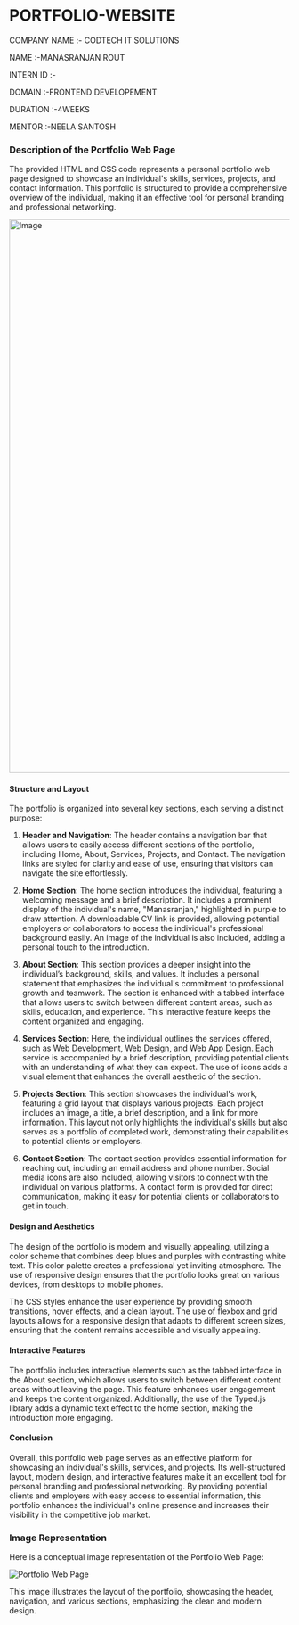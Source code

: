 # PORTFOLIO-WEBSITE

COMPANY NAME :- CODTECH IT SOLUTIONS

NAME :-MANASRANJAN ROUT

INTERN ID :-

DOMAIN :-FRONTEND DEVELOPEMENT

DURATION :-4WEEKS

MENTOR :-NEELA SANTOSH

### Description of the Portfolio Web Page

The provided HTML and CSS code represents a personal portfolio web page designed to showcase an individual's skills, services, projects, and contact information. This portfolio is structured to provide a comprehensive overview of the individual, making it an effective tool for personal branding and professional networking.

<img width="1873" height="993" alt="Image" src="https://github.com/user-attachments/assets/8aa02743-a30f-4ee1-bdc8-696f54412133" />

#### Structure and Layout

The portfolio is organized into several key sections, each serving a distinct purpose:

1. **Header and Navigation**: The header contains a navigation bar that allows users to easily access different sections of the portfolio, including Home, About, Services, Projects, and Contact. The navigation links are styled for clarity and ease of use, ensuring that visitors can navigate the site effortlessly.

2. **Home Section**: The home section introduces the individual, featuring a welcoming message and a brief description. It includes a prominent display of the individual's name, "Manasranjan," highlighted in purple to draw attention. A downloadable CV link is provided, allowing potential employers or collaborators to access the individual's professional background easily. An image of the individual is also included, adding a personal touch to the introduction.

3. **About Section**: This section provides a deeper insight into the individual’s background, skills, and values. It includes a personal statement that emphasizes the individual's commitment to professional growth and teamwork. The section is enhanced with a tabbed interface that allows users to switch between different content areas, such as skills, education, and experience. This interactive feature keeps the content organized and engaging.

4. **Services Section**: Here, the individual outlines the services offered, such as Web Development, Web Design, and Web App Design. Each service is accompanied by a brief description, providing potential clients with an understanding of what they can expect. The use of icons adds a visual element that enhances the overall aesthetic of the section.

5. **Projects Section**: This section showcases the individual's work, featuring a grid layout that displays various projects. Each project includes an image, a title, a brief description, and a link for more information. This layout not only highlights the individual's skills but also serves as a portfolio of completed work, demonstrating their capabilities to potential clients or employers.

6. **Contact Section**: The contact section provides essential information for reaching out, including an email address and phone number. Social media icons are also included, allowing visitors to connect with the individual on various platforms. A contact form is provided for direct communication, making it easy for potential clients or collaborators to get in touch.

#### Design and Aesthetics

The design of the portfolio is modern and visually appealing, utilizing a color scheme that combines deep blues and purples with contrasting white text. This color palette creates a professional yet inviting atmosphere. The use of responsive design ensures that the portfolio looks great on various devices, from desktops to mobile phones.

The CSS styles enhance the user experience by providing smooth transitions, hover effects, and a clean layout. The use of flexbox and grid layouts allows for a responsive design that adapts to different screen sizes, ensuring that the content remains accessible and visually appealing.

#### Interactive Features

The portfolio includes interactive elements such as the tabbed interface in the About section, which allows users to switch between different content areas without leaving the page. This feature enhances user engagement and keeps the content organized. Additionally, the use of the Typed.js library adds a dynamic text effect to the home section, making the introduction more engaging.

#### Conclusion

Overall, this portfolio web page serves as an effective platform for showcasing an individual's skills, services, and projects. Its well-structured layout, modern design, and interactive features make it an excellent tool for personal branding and professional networking. By providing potential clients and employers with easy access to essential information, this portfolio enhances the individual's online presence and increases their visibility in the competitive job market.

### Image Representation

Here is a conceptual image representation of the Portfolio Web Page:

![Portfolio Web Page](https://via.placeholder.com/800x400.png?text=Portfolio+Web+Page)

This image illustrates the layout of the portfolio, showcasing the header, navigation, and various sections, emphasizing the clean and modern design.
